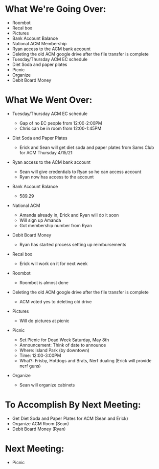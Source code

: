 # What We're Going Over:

- Roombot
- Recal box
- Pictures
- Bank Account Balance
- National ACM Membership
- Ryan access to the ACM bank account
- Deleting the old ACM google drive after the file transfer is complete
- Tuesday/Thursday ACM EC schedule
- Diet Soda and paper plates
- Picnic 
- Organize
- Debit Board Money

# What We Went Over:

- Tuesday/Thursday ACM EC schedule
	- Gap of no EC people from 12:00-2:00PM
	- Chris can be in room from 12:00-1:45PM
	
- Diet Soda and Paper Plates
	- Erick and Sean will get diet soda and paper plates from Sams Club for ACM Thursday 4/15/21

- Ryan access to the ACM bank account
	- Sean will give credentials to Ryan so he can access account
	- Ryan now has access to the account
	
- Bank Account Balance
	- 589.29

- National ACM
	- Amanda already in, Erick and Ryan will do it soon
	- Will sign up Amanda 
	- Got membership number from Ryan

- Debit Board Money
	- Ryan has started process setting up reimbursements
	
- Recal box
	- Erick will work on it for next week
	
- Roombot
	- Roombot is almost done

- Deleting the old ACM google drive after the file transfer is complete
	- ACM voted yes to deleting old drive

- Pictures
	- Will do pictures at picnic

- Picnic
	- Set Picnic for Dead Week Saturday, May 8th
	- Announcement: Think of date to announce
	- Where: Island Park (by downtown)
	- Time: 12:00-3:00PM
	- What?: Frisby, Hotdogs and Brats, Nerf dualing (Erick will provide nerf guns)  

- Organize
	- Sean will organize cabinets 

# To Accomplish By Next Meeting: 

- Get Diet Soda and Paper Plates for ACM (Sean and Erick)
- Organize ACM Room (Sean)
- Debit Board Money (Ryan)

# Next Meeting:

- Picnic 







